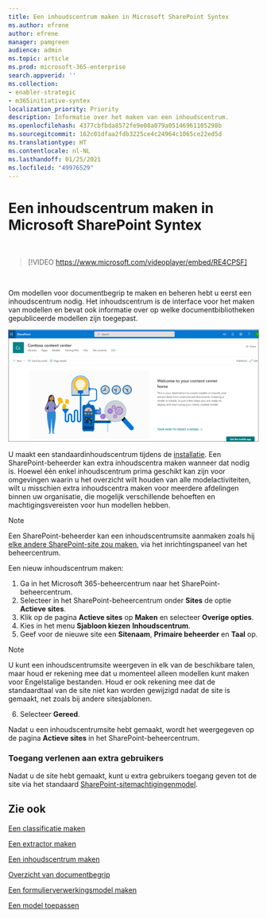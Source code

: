 ```yaml
---
title: Een inhoudscentrum maken in Microsoft SharePoint Syntex
ms.author: efrene
author: efrene
manager: pamgreen
audience: admin
ms.topic: article
ms.prod: microsoft-365-enterprise
search.appverid: ''
ms.collection:
- enabler-strategic
- m365initiative-syntex
localization_priority: Priority
description: Informatie over het maken van een inhoudscentrum.
ms.openlocfilehash: 4377cbfbda8572fe9e08a079a05146961105298b
ms.sourcegitcommit: 162c01dfaa2fdb3225ce4c24964c1065ce22ed5d
ms.translationtype: HT
ms.contentlocale: nl-NL
ms.lasthandoff: 01/25/2021
ms.locfileid: "49976529"
---
```

# <a name="create-a-content-center-in-microsoft-sharepoint-syntex"></a>Een inhoudscentrum maken in Microsoft SharePoint Syntex


</br>

> [!VIDEO https://www.microsoft.com/videoplayer/embed/RE4CPSF]

</br>

Om modellen voor documentbegrip te maken en beheren hebt u eerst een inhoudscentrum nodig. Het inhoudscentrum is de interface voor het maken van modellen en bevat ook informatie over op welke documentbibliotheken gepubliceerde modellen zijn toegepast.</br>

   ![Een documentbibliotheek selecteren](../media/content-understanding/content-center-page.png)</br>

U maakt een standaardinhoudscentrum tijdens de [installatie](set-up-content-understanding.md). Een SharePoint-beheerder kan extra inhoudscentra maken wanneer dat nodig is. Hoewel één enkel inhoudscentrum prima geschikt kan zijn voor omgevingen waarin u het overzicht wilt houden van alle modelactiviteiten, wilt u misschien extra inhoudscentra maken voor meerdere afdelingen binnen uw organisatie, die mogelijk verschillende behoeften en machtigingsvereisten voor hun modellen hebben.

> [!NOTE]
> Een SharePoint-beheerder kan een inhoudscentrumsite aanmaken zoals hij [elke andere SharePoint-site zou maken](https://docs.microsoft.com/sharepoint/create-site-collection), via het inrichtingspaneel van het beheercentrum.

Een nieuw inhoudscentrum maken:

1. Ga in het Microsoft 365-beheercentrum naar het SharePoint-beheercentrum.
2. Selecteer in het SharePoint-beheercentrum onder **Sites** de optie **Actieve sites**.
3. Klik op de pagina **Actieve sites** op **Maken** en selecteer **Overige opties**.
4. Kies in het menu **Sjabloon kiezen** **Inhoudscentrum**.
5. Geef voor de nieuwe site een **Sitenaam**, **Primaire beheerder** en **Taal** op.</br>

> [!NOTE] 
> U kunt een inhoudscentrumsite weergeven in elk van de beschikbare talen, maar houd er rekening mee dat u momenteel alleen modellen kunt maken voor Engelstalige bestanden. Houd er ook rekening mee dat de standaardtaal van de site niet kan worden gewijzigd nadat de site is gemaakt, net zoals bij andere sitesjablonen.</br>

6. Selecteer **Gereed**.
 
Nadat u een inhoudscentrumsite hebt gemaakt, wordt het weergegeven op de pagina **Actieve sites** in het SharePoint-beheercentrum. 

### <a name="give-access-to-additional-users"></a>Toegang verlenen aan extra gebruikers
 
Nadat u de site hebt gemaakt, kunt u extra gebruikers toegang geven tot de site via het standaard [SharePoint-sitemachtigingenmodel](https://docs.microsoft.com/sharepoint/modern-experience-sharing-permissions).

## <a name="see-also"></a>Zie ook
[Een classificatie maken](create-a-classifier.md)

[Een extractor maken](create-an-extractor.md)

[Een inhoudscentrum maken](create-a-content-center.md)

[Overzicht van documentbegrip](document-understanding-overview.md)

[Een formulierverwerkingsmodel maken](create-a-form-processing-model.md)

[Een model toepassen](apply-a-model.md)    
